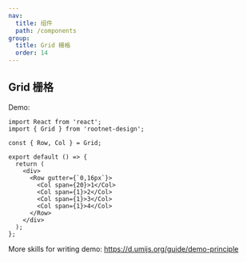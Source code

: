 ```yaml
---
nav:
  title: 组件
  path: /components
group:
  title: Grid 栅格
  order: 14
---
```


## Grid 栅格

Demo:

```tsx
import React from 'react';
import { Grid } from 'rootnet-design';

const { Row, Col } = Grid;

export default () => {
  return (
    <div>
      <Row gutter={`0,16px`}>
        <Col span={20}>1</Col>
        <Col span={1}>2</Col>
        <Col span={1}>3</Col>
        <Col span={1}>4</Col>
      </Row>
    </div>
  );
};
```

More skills for writing demo: https://d.umijs.org/guide/demo-principle
